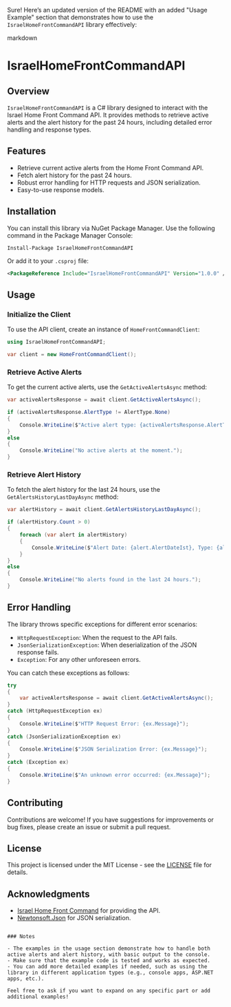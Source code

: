 Sure! Here’s an updated version of the README with an added "Usage Example" section that demonstrates how to use the `IsraelHomeFrontCommandAPI` library effectively:

markdown
# IsraelHomeFrontCommandAPI

## Overview

`IsraelHomeFrontCommandAPI` is a C# library designed to interact with the Israel Home Front Command API. It provides methods to retrieve active alerts and the alert history for the past 24 hours, including detailed error handling and response types.

## Features

- Retrieve current active alerts from the Home Front Command API.
- Fetch alert history for the past 24 hours.
- Robust error handling for HTTP requests and JSON serialization.
- Easy-to-use response models.

## Installation

You can install this library via NuGet Package Manager. Use the following command in the Package Manager Console:

```
Install-Package IsraelHomeFrontCommandAPI
```

Or add it to your `.csproj` file:

```xml
<PackageReference Include="IsraelHomeFrontCommandAPI" Version="1.0.0" />
```

## Usage

### Initialize the Client

To use the API client, create an instance of `HomeFrontCommandClient`:

```csharp
using IsraelHomeFrontCommandAPI;

var client = new HomeFrontCommandClient();
```

### Retrieve Active Alerts

To get the current active alerts, use the `GetActiveAlertsAsync` method:

```csharp
var activeAlertsResponse = await client.GetActiveAlertsAsync();

if (activeAlertsResponse.AlertType != AlertType.None)
{
    Console.WriteLine($"Active alert type: {activeAlertsResponse.AlertType}");
}
else
{
    Console.WriteLine("No active alerts at the moment.");
}
```

### Retrieve Alert History

To fetch the alert history for the last 24 hours, use the `GetAlertsHistoryLastDayAsync` method:

```csharp
var alertHistory = await client.GetAlertsHistoryLastDayAsync();

if (alertHistory.Count > 0)
{
    foreach (var alert in alertHistory)
    {
        Console.WriteLine($"Alert Date: {alert.AlertDateIst}, Type: {alert.AlertType}, City: {alert.City}");
    }
}
else
{
    Console.WriteLine("No alerts found in the last 24 hours.");
}
```

## Error Handling

The library throws specific exceptions for different error scenarios:

- `HttpRequestException`: When the request to the API fails.
- `JsonSerializationException`: When deserialization of the JSON response fails.
- `Exception`: For any other unforeseen errors.

You can catch these exceptions as follows:

```csharp
try
{
    var activeAlertsResponse = await client.GetActiveAlertsAsync();
}
catch (HttpRequestException ex)
{
    Console.WriteLine($"HTTP Request Error: {ex.Message}");
}
catch (JsonSerializationException ex)
{
    Console.WriteLine($"JSON Serialization Error: {ex.Message}");
}
catch (Exception ex)
{
    Console.WriteLine($"An unknown error occurred: {ex.Message}");
}
```

## Contributing

Contributions are welcome! If you have suggestions for improvements or bug fixes, please create an issue or submit a pull request.

## License

This project is licensed under the MIT License - see the [LICENSE](LICENSE) file for details.

## Acknowledgments

- [Israel Home Front Command](https://www.oref.org.il) for providing the API.
- [Newtonsoft.Json](https://www.newtonsoft.com/json) for JSON serialization.
```

### Notes

- The examples in the usage section demonstrate how to handle both active alerts and alert history, with basic output to the console.
- Make sure that the example code is tested and works as expected.
- You can add more detailed examples if needed, such as using the library in different application types (e.g., console apps, ASP.NET apps, etc.). 

Feel free to ask if you want to expand on any specific part or add additional examples!
